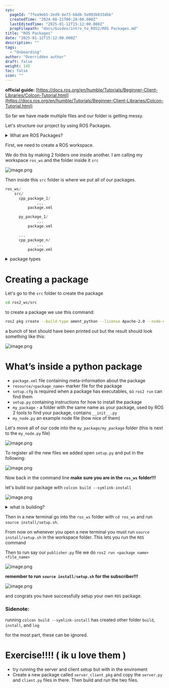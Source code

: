 ```yaml
---
sys:
  pageId: "7fea9eb5-2ed9-4e73-b6d6-5e093b833dbb"
  createdTime: "2024-08-21T00:28:00.000Z"
  lastEditedTime: "2025-01-12T15:12:00.000Z"
  propFilepath: "docs/Guides/intro_to_ROS2/ROS Packages.md"
title: "ROS Packages"
date: "2025-01-12T15:12:00.000Z"
description: ""
tags:
  - "Onboarding"
author: "Overridden author"
draft: false
weight: 145
toc: false
icon: ""
---
```


**official guide:** [https://docs.ros.org/en/humble/Tutorials/Beginner-Client-Libraries/Colcon-Tutorial.html](https://docs.ros.org/en/humble/Tutorials/Beginner-Client-Libraries/Colcon-Tutorial.html)

So far we have made multiple files and our folder is getting messy.

Let's structure our project by using ROS Packages.

<details>

<summary>What are ROS Packages?</summary>

ROS Packages are, as the name implies, packages of code that are highly sharable between ROS developers.

They consist of a folder, `package.xml` file, and source code

```python
      cpp_package_1/
		      ... imagine much code files here ..
          package.xml
```

</details>

First, we need to create a ROS workspace.

We do this by making 2 folders one inside another. I am calling my workspace `ros_ws` and the folder inside it `src`

![image.png](https://prod-files-secure.s3.us-west-2.amazonaws.com/d518164a-d88e-44d1-a4ee-3adb3bd8bce0/70706947-fd18-4537-a67b-e12946812d31/image.png?X-Amz-Algorithm=AWS4-HMAC-SHA256&X-Amz-Content-Sha256=UNSIGNED-PAYLOAD&X-Amz-Credential=ASIAZI2LB4667VM3GBZC%2F20250507%2Fus-west-2%2Fs3%2Faws4_request&X-Amz-Date=20250507T110753Z&X-Amz-Expires=3600&X-Amz-Security-Token=IQoJb3JpZ2luX2VjELP%2F%2F%2F%2F%2F%2F%2F%2F%2F%2FwEaCXVzLXdlc3QtMiJHMEUCIB1OACP99XGeo0FL80pre13T9V7W6VSmmpQllLc7cnZXAiEApfvHLqMXaD5ZeW7X8RBDSHpdcy0i4Ek5VDxqceZfWkgq%2FwMIWxAAGgw2Mzc0MjMxODM4MDUiDD5y%2BYvEUhk5oxt%2FPCrcAyPS2iSzvE1IzArBhjEQacGKMul3DpS%2Bj%2BENKw05umE71mapNknHPchpigiCOVQ52sNwEM0ewoaoBX05F%2BBgPgY7mUEpz4DKCLbLRteePyZKZ01bldQrpuveeHAPOpd1epMRkm9i9hOozjgVaREm%2BFFCVkmHUOlOBbBuGuY5otL9fKjIgnYjGfxAh419nawFiIva4fz0gGGHjIEiFmXDEvVlXY07zTvU6dn%2B8jcphsg9a7nR8SJsanzjBWNvzbu03xBgnj5AADdLF%2FxSlCVlx4E8HVx3rbGKv9oIFtEtBQul8SyvRYofaH3VqaLk%2F3QfEnFltMp3%2Fg4iHW7KwlEcuAqjd5G6PVfJ6DCZ5sMAEIddVxLezVEV5HVZP%2FwoNq6x1whiyabfvfRZrsUrQYjT3AClNmhgqCIZr03VrLMRis7hm8HGHQDjbU4YnzsUoZaJ%2Bj%2FrZBV4newZx1Bcb7jcJr%2BQDIQasiNov2TjZnLI%2F%2Bme7e4mxCxStauTBL%2BQJ0bqW5eXk9kD%2FPvNyuZbm9EHVvHP8BUzMi%2FlSaLQ4Yt%2FjNiXBVdWI9sLFjOQFjtqn5Ym3OpNmmMZgRjWIzwhYPYMsuy7%2BvXIMRfVHQqke5W1qFDjcKLqcvIO%2BI3T03uEMPbp7MAGOqUBf%2Bw%2FSisMzoQmPgCIxR4WPtQSOZUDiGmp1MHxc0Pygi93TR6ZMztKHgTBsnqmUscNE%2B8D6rUWdL5TrCG1Egtc7HQBQlq3Vbxd06l8AK8NrwHYTaWhhbUqxdPIbZ39OJxhAt8jpvMl02fFnf%2BtMCX2lC7niFPvteH901tqXWOE3DJfYaiX0xbV8PN6FmnRCfryW6GXE5HcjexRkFepSRuuWr98wedC&X-Amz-Signature=fd241020945a97afd14914be0dbc4434e2cf28502b401ab61e7b31ceb27e5bca&X-Amz-SignedHeaders=host&x-id=GetObject)

Then inside this `src` folder is where we put all of our packages.

```python
ros_ws/
    src/
      cpp_package_1/
		      ...
          package.xml

      py_package_1/
		      ...
          package.xml

      ...
      cpp_package_n/
		      ...
          package.xml

```

<details>

<summary>package types</summary>

packages can be either `C++` or python.

the intern file structure is different for each but for this guide we will stick to creating python packages

</details>

# Creating a package

Let's go to the `src` folder to create the package

```bash
cd ros2_ws/src
```

to create a package we use this command:

```bash
ros2 pkg create --build-type ament_python --license Apache-2.0 --node-name my_node my_package
```

a bunch of text should have been printed out but the result should look something like this:

![image.png](https://prod-files-secure.s3.us-west-2.amazonaws.com/d518164a-d88e-44d1-a4ee-3adb3bd8bce0/e6cf1e3f-8512-4a3e-b131-079f800bf3e8/image.png?X-Amz-Algorithm=AWS4-HMAC-SHA256&X-Amz-Content-Sha256=UNSIGNED-PAYLOAD&X-Amz-Credential=ASIAZI2LB4667VM3GBZC%2F20250507%2Fus-west-2%2Fs3%2Faws4_request&X-Amz-Date=20250507T110753Z&X-Amz-Expires=3600&X-Amz-Security-Token=IQoJb3JpZ2luX2VjELP%2F%2F%2F%2F%2F%2F%2F%2F%2F%2FwEaCXVzLXdlc3QtMiJHMEUCIB1OACP99XGeo0FL80pre13T9V7W6VSmmpQllLc7cnZXAiEApfvHLqMXaD5ZeW7X8RBDSHpdcy0i4Ek5VDxqceZfWkgq%2FwMIWxAAGgw2Mzc0MjMxODM4MDUiDD5y%2BYvEUhk5oxt%2FPCrcAyPS2iSzvE1IzArBhjEQacGKMul3DpS%2Bj%2BENKw05umE71mapNknHPchpigiCOVQ52sNwEM0ewoaoBX05F%2BBgPgY7mUEpz4DKCLbLRteePyZKZ01bldQrpuveeHAPOpd1epMRkm9i9hOozjgVaREm%2BFFCVkmHUOlOBbBuGuY5otL9fKjIgnYjGfxAh419nawFiIva4fz0gGGHjIEiFmXDEvVlXY07zTvU6dn%2B8jcphsg9a7nR8SJsanzjBWNvzbu03xBgnj5AADdLF%2FxSlCVlx4E8HVx3rbGKv9oIFtEtBQul8SyvRYofaH3VqaLk%2F3QfEnFltMp3%2Fg4iHW7KwlEcuAqjd5G6PVfJ6DCZ5sMAEIddVxLezVEV5HVZP%2FwoNq6x1whiyabfvfRZrsUrQYjT3AClNmhgqCIZr03VrLMRis7hm8HGHQDjbU4YnzsUoZaJ%2Bj%2FrZBV4newZx1Bcb7jcJr%2BQDIQasiNov2TjZnLI%2F%2Bme7e4mxCxStauTBL%2BQJ0bqW5eXk9kD%2FPvNyuZbm9EHVvHP8BUzMi%2FlSaLQ4Yt%2FjNiXBVdWI9sLFjOQFjtqn5Ym3OpNmmMZgRjWIzwhYPYMsuy7%2BvXIMRfVHQqke5W1qFDjcKLqcvIO%2BI3T03uEMPbp7MAGOqUBf%2Bw%2FSisMzoQmPgCIxR4WPtQSOZUDiGmp1MHxc0Pygi93TR6ZMztKHgTBsnqmUscNE%2B8D6rUWdL5TrCG1Egtc7HQBQlq3Vbxd06l8AK8NrwHYTaWhhbUqxdPIbZ39OJxhAt8jpvMl02fFnf%2BtMCX2lC7niFPvteH901tqXWOE3DJfYaiX0xbV8PN6FmnRCfryW6GXE5HcjexRkFepSRuuWr98wedC&X-Amz-Signature=13390d7b1562ba34e1f5ff38548fe2daaad2225760fbc478a4ca05795e08d6d7&X-Amz-SignedHeaders=host&x-id=GetObject)

# What’s inside a python package

- `package.xml` file containing meta-information about the package
- `resource/<package_name>` marker file for the package
- `setup.cfg` is required when a package has executables, so `ros2 run` can find them
- `setup.py` containing instructions for how to install the package
- `my_package` - a folder with the same name as your package, used by ROS 2 tools to find your package, contains `__init__.py`
- `my_node.py` an example node file (how nice of them)

Let's move all of our code into the `my_package/my_package` folder (this is next to the `my_node.py` file)

![image.png](https://prod-files-secure.s3.us-west-2.amazonaws.com/d518164a-d88e-44d1-a4ee-3adb3bd8bce0/9ce58f11-0da9-4d3e-b86d-506a9685d378/image.png?X-Amz-Algorithm=AWS4-HMAC-SHA256&X-Amz-Content-Sha256=UNSIGNED-PAYLOAD&X-Amz-Credential=ASIAZI2LB4667VM3GBZC%2F20250507%2Fus-west-2%2Fs3%2Faws4_request&X-Amz-Date=20250507T110753Z&X-Amz-Expires=3600&X-Amz-Security-Token=IQoJb3JpZ2luX2VjELP%2F%2F%2F%2F%2F%2F%2F%2F%2F%2FwEaCXVzLXdlc3QtMiJHMEUCIB1OACP99XGeo0FL80pre13T9V7W6VSmmpQllLc7cnZXAiEApfvHLqMXaD5ZeW7X8RBDSHpdcy0i4Ek5VDxqceZfWkgq%2FwMIWxAAGgw2Mzc0MjMxODM4MDUiDD5y%2BYvEUhk5oxt%2FPCrcAyPS2iSzvE1IzArBhjEQacGKMul3DpS%2Bj%2BENKw05umE71mapNknHPchpigiCOVQ52sNwEM0ewoaoBX05F%2BBgPgY7mUEpz4DKCLbLRteePyZKZ01bldQrpuveeHAPOpd1epMRkm9i9hOozjgVaREm%2BFFCVkmHUOlOBbBuGuY5otL9fKjIgnYjGfxAh419nawFiIva4fz0gGGHjIEiFmXDEvVlXY07zTvU6dn%2B8jcphsg9a7nR8SJsanzjBWNvzbu03xBgnj5AADdLF%2FxSlCVlx4E8HVx3rbGKv9oIFtEtBQul8SyvRYofaH3VqaLk%2F3QfEnFltMp3%2Fg4iHW7KwlEcuAqjd5G6PVfJ6DCZ5sMAEIddVxLezVEV5HVZP%2FwoNq6x1whiyabfvfRZrsUrQYjT3AClNmhgqCIZr03VrLMRis7hm8HGHQDjbU4YnzsUoZaJ%2Bj%2FrZBV4newZx1Bcb7jcJr%2BQDIQasiNov2TjZnLI%2F%2Bme7e4mxCxStauTBL%2BQJ0bqW5eXk9kD%2FPvNyuZbm9EHVvHP8BUzMi%2FlSaLQ4Yt%2FjNiXBVdWI9sLFjOQFjtqn5Ym3OpNmmMZgRjWIzwhYPYMsuy7%2BvXIMRfVHQqke5W1qFDjcKLqcvIO%2BI3T03uEMPbp7MAGOqUBf%2Bw%2FSisMzoQmPgCIxR4WPtQSOZUDiGmp1MHxc0Pygi93TR6ZMztKHgTBsnqmUscNE%2B8D6rUWdL5TrCG1Egtc7HQBQlq3Vbxd06l8AK8NrwHYTaWhhbUqxdPIbZ39OJxhAt8jpvMl02fFnf%2BtMCX2lC7niFPvteH901tqXWOE3DJfYaiX0xbV8PN6FmnRCfryW6GXE5HcjexRkFepSRuuWr98wedC&X-Amz-Signature=6e3bb8197d70975736f8a9d0e754cb6c6371c3b6ef7832e18053d617007dfa70&X-Amz-SignedHeaders=host&x-id=GetObject)

To register all the new files we added open `setup.py` and put in the following:

![image.png](https://prod-files-secure.s3.us-west-2.amazonaws.com/d518164a-d88e-44d1-a4ee-3adb3bd8bce0/1cd7c262-4cae-4496-9d75-c178537d24a2/image.png?X-Amz-Algorithm=AWS4-HMAC-SHA256&X-Amz-Content-Sha256=UNSIGNED-PAYLOAD&X-Amz-Credential=ASIAZI2LB4667VM3GBZC%2F20250507%2Fus-west-2%2Fs3%2Faws4_request&X-Amz-Date=20250507T110753Z&X-Amz-Expires=3600&X-Amz-Security-Token=IQoJb3JpZ2luX2VjELP%2F%2F%2F%2F%2F%2F%2F%2F%2F%2FwEaCXVzLXdlc3QtMiJHMEUCIB1OACP99XGeo0FL80pre13T9V7W6VSmmpQllLc7cnZXAiEApfvHLqMXaD5ZeW7X8RBDSHpdcy0i4Ek5VDxqceZfWkgq%2FwMIWxAAGgw2Mzc0MjMxODM4MDUiDD5y%2BYvEUhk5oxt%2FPCrcAyPS2iSzvE1IzArBhjEQacGKMul3DpS%2Bj%2BENKw05umE71mapNknHPchpigiCOVQ52sNwEM0ewoaoBX05F%2BBgPgY7mUEpz4DKCLbLRteePyZKZ01bldQrpuveeHAPOpd1epMRkm9i9hOozjgVaREm%2BFFCVkmHUOlOBbBuGuY5otL9fKjIgnYjGfxAh419nawFiIva4fz0gGGHjIEiFmXDEvVlXY07zTvU6dn%2B8jcphsg9a7nR8SJsanzjBWNvzbu03xBgnj5AADdLF%2FxSlCVlx4E8HVx3rbGKv9oIFtEtBQul8SyvRYofaH3VqaLk%2F3QfEnFltMp3%2Fg4iHW7KwlEcuAqjd5G6PVfJ6DCZ5sMAEIddVxLezVEV5HVZP%2FwoNq6x1whiyabfvfRZrsUrQYjT3AClNmhgqCIZr03VrLMRis7hm8HGHQDjbU4YnzsUoZaJ%2Bj%2FrZBV4newZx1Bcb7jcJr%2BQDIQasiNov2TjZnLI%2F%2Bme7e4mxCxStauTBL%2BQJ0bqW5eXk9kD%2FPvNyuZbm9EHVvHP8BUzMi%2FlSaLQ4Yt%2FjNiXBVdWI9sLFjOQFjtqn5Ym3OpNmmMZgRjWIzwhYPYMsuy7%2BvXIMRfVHQqke5W1qFDjcKLqcvIO%2BI3T03uEMPbp7MAGOqUBf%2Bw%2FSisMzoQmPgCIxR4WPtQSOZUDiGmp1MHxc0Pygi93TR6ZMztKHgTBsnqmUscNE%2B8D6rUWdL5TrCG1Egtc7HQBQlq3Vbxd06l8AK8NrwHYTaWhhbUqxdPIbZ39OJxhAt8jpvMl02fFnf%2BtMCX2lC7niFPvteH901tqXWOE3DJfYaiX0xbV8PN6FmnRCfryW6GXE5HcjexRkFepSRuuWr98wedC&X-Amz-Signature=7905952a908972a4c8fae16d0e83de96f89a0b68a3f3867c534e1b900cd33c54&X-Amz-SignedHeaders=host&x-id=GetObject)

Now back in the command line **make sure you are in the** **`ros_ws`** **folder!!!**

let's build our package with `colcon build --symlink-install`

![image.png](https://prod-files-secure.s3.us-west-2.amazonaws.com/d518164a-d88e-44d1-a4ee-3adb3bd8bce0/2f2a0d27-b173-48fd-b189-5f5c0ce65619/image.png?X-Amz-Algorithm=AWS4-HMAC-SHA256&X-Amz-Content-Sha256=UNSIGNED-PAYLOAD&X-Amz-Credential=ASIAZI2LB4667VM3GBZC%2F20250507%2Fus-west-2%2Fs3%2Faws4_request&X-Amz-Date=20250507T110753Z&X-Amz-Expires=3600&X-Amz-Security-Token=IQoJb3JpZ2luX2VjELP%2F%2F%2F%2F%2F%2F%2F%2F%2F%2FwEaCXVzLXdlc3QtMiJHMEUCIB1OACP99XGeo0FL80pre13T9V7W6VSmmpQllLc7cnZXAiEApfvHLqMXaD5ZeW7X8RBDSHpdcy0i4Ek5VDxqceZfWkgq%2FwMIWxAAGgw2Mzc0MjMxODM4MDUiDD5y%2BYvEUhk5oxt%2FPCrcAyPS2iSzvE1IzArBhjEQacGKMul3DpS%2Bj%2BENKw05umE71mapNknHPchpigiCOVQ52sNwEM0ewoaoBX05F%2BBgPgY7mUEpz4DKCLbLRteePyZKZ01bldQrpuveeHAPOpd1epMRkm9i9hOozjgVaREm%2BFFCVkmHUOlOBbBuGuY5otL9fKjIgnYjGfxAh419nawFiIva4fz0gGGHjIEiFmXDEvVlXY07zTvU6dn%2B8jcphsg9a7nR8SJsanzjBWNvzbu03xBgnj5AADdLF%2FxSlCVlx4E8HVx3rbGKv9oIFtEtBQul8SyvRYofaH3VqaLk%2F3QfEnFltMp3%2Fg4iHW7KwlEcuAqjd5G6PVfJ6DCZ5sMAEIddVxLezVEV5HVZP%2FwoNq6x1whiyabfvfRZrsUrQYjT3AClNmhgqCIZr03VrLMRis7hm8HGHQDjbU4YnzsUoZaJ%2Bj%2FrZBV4newZx1Bcb7jcJr%2BQDIQasiNov2TjZnLI%2F%2Bme7e4mxCxStauTBL%2BQJ0bqW5eXk9kD%2FPvNyuZbm9EHVvHP8BUzMi%2FlSaLQ4Yt%2FjNiXBVdWI9sLFjOQFjtqn5Ym3OpNmmMZgRjWIzwhYPYMsuy7%2BvXIMRfVHQqke5W1qFDjcKLqcvIO%2BI3T03uEMPbp7MAGOqUBf%2Bw%2FSisMzoQmPgCIxR4WPtQSOZUDiGmp1MHxc0Pygi93TR6ZMztKHgTBsnqmUscNE%2B8D6rUWdL5TrCG1Egtc7HQBQlq3Vbxd06l8AK8NrwHYTaWhhbUqxdPIbZ39OJxhAt8jpvMl02fFnf%2BtMCX2lC7niFPvteH901tqXWOE3DJfYaiX0xbV8PN6FmnRCfryW6GXE5HcjexRkFepSRuuWr98wedC&X-Amz-Signature=6a8757ba6a3369af4111b8492f2280f74e68240c0dff2fb5f09111d372857ba1&X-Amz-SignedHeaders=host&x-id=GetObject)

<details>

<summary>what is building?</summary>

if you are a CS major at Rose-Hulman you will learn the answer to this in CSSE132

but TLDR; is it combines all the code files into one program that can be run easily 

</details>

Then in a new terminal go into the `ros_ws` folder with `cd ros_ws` and run `source install/setup.sh`. 

From now on whenever you open a new terminal you must run `source install/setup.sh` in the workspace folder. This lets you run the `ROS` command

Then to run say our `publisher.py` file we do `ros2 run <package name> <file_name>`

![image.png](https://prod-files-secure.s3.us-west-2.amazonaws.com/d518164a-d88e-44d1-a4ee-3adb3bd8bce0/4f4b1219-3a44-4632-aa0a-ce3471699f59/image.png?X-Amz-Algorithm=AWS4-HMAC-SHA256&X-Amz-Content-Sha256=UNSIGNED-PAYLOAD&X-Amz-Credential=ASIAZI2LB4667VM3GBZC%2F20250507%2Fus-west-2%2Fs3%2Faws4_request&X-Amz-Date=20250507T110753Z&X-Amz-Expires=3600&X-Amz-Security-Token=IQoJb3JpZ2luX2VjELP%2F%2F%2F%2F%2F%2F%2F%2F%2F%2FwEaCXVzLXdlc3QtMiJHMEUCIB1OACP99XGeo0FL80pre13T9V7W6VSmmpQllLc7cnZXAiEApfvHLqMXaD5ZeW7X8RBDSHpdcy0i4Ek5VDxqceZfWkgq%2FwMIWxAAGgw2Mzc0MjMxODM4MDUiDD5y%2BYvEUhk5oxt%2FPCrcAyPS2iSzvE1IzArBhjEQacGKMul3DpS%2Bj%2BENKw05umE71mapNknHPchpigiCOVQ52sNwEM0ewoaoBX05F%2BBgPgY7mUEpz4DKCLbLRteePyZKZ01bldQrpuveeHAPOpd1epMRkm9i9hOozjgVaREm%2BFFCVkmHUOlOBbBuGuY5otL9fKjIgnYjGfxAh419nawFiIva4fz0gGGHjIEiFmXDEvVlXY07zTvU6dn%2B8jcphsg9a7nR8SJsanzjBWNvzbu03xBgnj5AADdLF%2FxSlCVlx4E8HVx3rbGKv9oIFtEtBQul8SyvRYofaH3VqaLk%2F3QfEnFltMp3%2Fg4iHW7KwlEcuAqjd5G6PVfJ6DCZ5sMAEIddVxLezVEV5HVZP%2FwoNq6x1whiyabfvfRZrsUrQYjT3AClNmhgqCIZr03VrLMRis7hm8HGHQDjbU4YnzsUoZaJ%2Bj%2FrZBV4newZx1Bcb7jcJr%2BQDIQasiNov2TjZnLI%2F%2Bme7e4mxCxStauTBL%2BQJ0bqW5eXk9kD%2FPvNyuZbm9EHVvHP8BUzMi%2FlSaLQ4Yt%2FjNiXBVdWI9sLFjOQFjtqn5Ym3OpNmmMZgRjWIzwhYPYMsuy7%2BvXIMRfVHQqke5W1qFDjcKLqcvIO%2BI3T03uEMPbp7MAGOqUBf%2Bw%2FSisMzoQmPgCIxR4WPtQSOZUDiGmp1MHxc0Pygi93TR6ZMztKHgTBsnqmUscNE%2B8D6rUWdL5TrCG1Egtc7HQBQlq3Vbxd06l8AK8NrwHYTaWhhbUqxdPIbZ39OJxhAt8jpvMl02fFnf%2BtMCX2lC7niFPvteH901tqXWOE3DJfYaiX0xbV8PN6FmnRCfryW6GXE5HcjexRkFepSRuuWr98wedC&X-Amz-Signature=eeb0c0b579cfa054ae0c07925de882544a6aa721cb77e6cc84dd97dd2085521e&X-Amz-SignedHeaders=host&x-id=GetObject)

**remember to run** **`source install/setup.sh`** **for the subscriber!!!**

![image.png](https://prod-files-secure.s3.us-west-2.amazonaws.com/d518164a-d88e-44d1-a4ee-3adb3bd8bce0/02121119-dad4-49ec-8356-c956108b4243/image.png?X-Amz-Algorithm=AWS4-HMAC-SHA256&X-Amz-Content-Sha256=UNSIGNED-PAYLOAD&X-Amz-Credential=ASIAZI2LB4667VM3GBZC%2F20250507%2Fus-west-2%2Fs3%2Faws4_request&X-Amz-Date=20250507T110753Z&X-Amz-Expires=3600&X-Amz-Security-Token=IQoJb3JpZ2luX2VjELP%2F%2F%2F%2F%2F%2F%2F%2F%2F%2FwEaCXVzLXdlc3QtMiJHMEUCIB1OACP99XGeo0FL80pre13T9V7W6VSmmpQllLc7cnZXAiEApfvHLqMXaD5ZeW7X8RBDSHpdcy0i4Ek5VDxqceZfWkgq%2FwMIWxAAGgw2Mzc0MjMxODM4MDUiDD5y%2BYvEUhk5oxt%2FPCrcAyPS2iSzvE1IzArBhjEQacGKMul3DpS%2Bj%2BENKw05umE71mapNknHPchpigiCOVQ52sNwEM0ewoaoBX05F%2BBgPgY7mUEpz4DKCLbLRteePyZKZ01bldQrpuveeHAPOpd1epMRkm9i9hOozjgVaREm%2BFFCVkmHUOlOBbBuGuY5otL9fKjIgnYjGfxAh419nawFiIva4fz0gGGHjIEiFmXDEvVlXY07zTvU6dn%2B8jcphsg9a7nR8SJsanzjBWNvzbu03xBgnj5AADdLF%2FxSlCVlx4E8HVx3rbGKv9oIFtEtBQul8SyvRYofaH3VqaLk%2F3QfEnFltMp3%2Fg4iHW7KwlEcuAqjd5G6PVfJ6DCZ5sMAEIddVxLezVEV5HVZP%2FwoNq6x1whiyabfvfRZrsUrQYjT3AClNmhgqCIZr03VrLMRis7hm8HGHQDjbU4YnzsUoZaJ%2Bj%2FrZBV4newZx1Bcb7jcJr%2BQDIQasiNov2TjZnLI%2F%2Bme7e4mxCxStauTBL%2BQJ0bqW5eXk9kD%2FPvNyuZbm9EHVvHP8BUzMi%2FlSaLQ4Yt%2FjNiXBVdWI9sLFjOQFjtqn5Ym3OpNmmMZgRjWIzwhYPYMsuy7%2BvXIMRfVHQqke5W1qFDjcKLqcvIO%2BI3T03uEMPbp7MAGOqUBf%2Bw%2FSisMzoQmPgCIxR4WPtQSOZUDiGmp1MHxc0Pygi93TR6ZMztKHgTBsnqmUscNE%2B8D6rUWdL5TrCG1Egtc7HQBQlq3Vbxd06l8AK8NrwHYTaWhhbUqxdPIbZ39OJxhAt8jpvMl02fFnf%2BtMCX2lC7niFPvteH901tqXWOE3DJfYaiX0xbV8PN6FmnRCfryW6GXE5HcjexRkFepSRuuWr98wedC&X-Amz-Signature=4e65829a9f93c374f118824bd1a4b22cb903e41333e9c4db3d48b1a2ae673626&X-Amz-SignedHeaders=host&x-id=GetObject)

and congrats you have successfully setup your own `ROS` package.

### Sidenote:

running `colcon build --symlink-install` has created other folder `build`, `install`, and `log`

for the most part, these can be ignored.

# Exercise!!!! ( ik u love them )

- try running the server and client setup but with in the enviroment
- Create a new package called `server_client_pkg` and copy the `server.py` and `client.py` files in there. Then build and run the two files.
